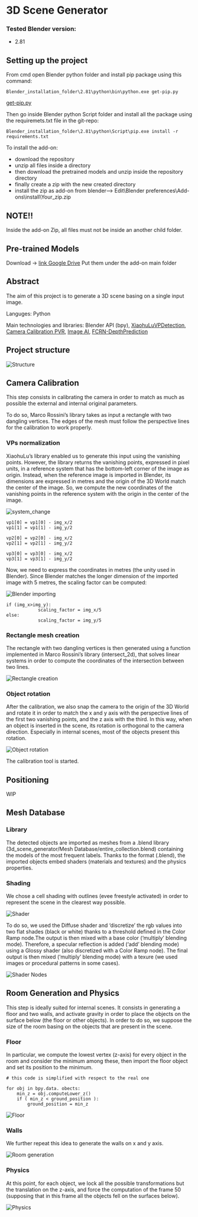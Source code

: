 # 3D Scene Generator
### Tested Blender version:
- 2.81

## Setting up the project
From cmd open Blender python folder and install pip package using this command:
```
Blender_installation_folder\2.81\python\bin\python.exe get-pip.py
```
[get-pip.py](https://pip.pypa.io/en/stable/installing/)

Then go inside Blender python Script folder and install all the package using the requiremets.txt file in the git-repo:
```
Blender_installation_folder\2.81\python\Script\pip.exe install -r requirements.txt
```
To install the add-on:
- download the repository
- unzip all files inside a directory
- then download the pretrained models and unzip inside the repository directory
- finally create a zip with the new created directory
- install the zip as add-on from blender--> Edit\Blender preferences\Add-ons\install\Your_zip.zip
## NOTE!!
Inside the add-on Zip, all files must not be inside an another child folder. 

## Pre-trained Models
   Download -> [link Google Drive](https://drive.google.com/file/d/1yxzH88Ya8jfh9ElombDD1Fkjpy7NEn30/view?usp=sharing)
   Put them under the add-on main folder

## Abstract

The aim of this project is to generate a 3D scene basing on a single input image.

Languges: 
Python

Main technologies and libraries: 
Blender API (bpy), [XiaohuLuVPDetection](https://github.com/rayryeng/XiaohuLuVPDetection), [Camera Calibration PVR](https://github.com/mrossini-ethz/camera-calibration-pvr), [Image AI](https://github.com/OlafenwaMoses/ImageAI), [FCRN-DepthPrediction](https://github.com/iro-cp/FCRN-DepthPrediction)

## Project structure

![Structure](https://github.com/logicesecutor/3D_scene_generator/blob/main/doc/project_structure.JPG "Project structure")

## Camera Calibration

This step consists in calibrating the camera in order to match as much as possible the external and internal original parameters.

To do so, Marco Rossini’s library takes as input a rectangle with two dangling vertices. The edges of the mesh must follow the perspective lines for the calibration to work properly.

### VPs normalization

XiaohuLu’s library enabled us to generate this input using the vanishing points. 
However, the library returns the vanishing points, expressed in pixel units, in a reference system that has the bottom-left corner of the image as origin.
Instead, when the reference image is imported in Blender, its dimensions are expressed in metres and the origin of the 3D World match the center of the image.
So, we compute the new coordinates of the vanishing points in the reference system with the origin in the center of the image. 

![system_change](https://github.com/logicesecutor/3D_scene_generator/blob/main/doc/system_change.png "Reference system change")

```
vp1[0] = vp1[0] - img_x/2
vp1[1] = vp1[1] - img_y/2

vp2[0] = vp2[0] - img_x/2
vp2[1] = vp2[1] - img_y/2

vp3[0] = vp3[0] - img_x/2
vp3[1] = vp3[1] - img_y/2
```

Now, we need to express the coordinates in metres (the unity used in Blender). Since Blender matches the longer dimension of the imported image with 5 metres, the scaling factor can be computed:

![Blender importing](https://github.com/logicesecutor/3D_scene_generator/blob/main/doc/image_proportions.png "Blender importing")

```
if (img_x>img_y):
            scaling_factor = img_x/5
else:
            scaling_factor = img_y/5
```

### Rectangle mesh creation

The rectangle with two dangling vertices is then generated using a function implemented in Marco Rossini’s library (intersect_2d), that solves linear systems in order to compute the coordinates of the intersection between two lines.

![Rectangle creation](https://github.com/logicesecutor/3D_scene_generator/blob/main/doc/rectangle_creation.png "Rectangle creation")

### Object rotation

After the calibration, we also snap the camera to the origin of the 3D World and rotate it in order to match the x and y axis with the perspective lines of the first two vanishing points, and the z axis with the third. 
In this way, when an object is inserted in the scene, its rotation is orthogonal to the camera direction. Especially in internal scenes, most of the objects present this rotation.

![Object rotation](https://github.com/logicesecutor/3D_scene_generator/blob/main/doc/rotation.png "Object rotation")

The calibration tool is started.

## Positioning

WIP

## Mesh Database

### Library

The detected objects are imported as meshes from a .blend library (3d_scene_generator/Mesh Database/entire_collection.blend) containing the models of the most frequent labels.
Thanks to the format (.blend), the imported objects embed shaders (materials and textures) and the physics properties.

### Shading

We chose a cell shading with outlines (evee freestyle activated) in order to represent the scene in the clearest way possible.

![Shader](https://github.com/logicesecutor/3D_scene_generator/blob/main/doc/render.png "Shader")

To do so, we used the Diffuse shader and ‘discretize’ the rgb values into two flat shades (black or white) thanks to a threshold defined in the Color Ramp node.The output is then mixed with a base color (‘multiply’ blending mode). 
Therefore, a specular reflection is added (‘add’ blending mode) using a Glossy shader (also discretized with a Color Ramp node).
The final output is then mixed (‘multiply’ blending mode) with a texure (we used images or procedural patterns in some cases).

![Shader Nodes](https://github.com/logicesecutor/3D_scene_generator/blob/main/doc/shader.png "Shader Nodes")

## Room Generation and Physics

This step is ideally suited for internal scenes. 
It consists in generating a floor and two walls, and activate gravity in order to place the objects on the surface below (the floor or other objects).
In order to do so, we suppose the size of the room basing on the objects that are present in the scene.

### Floor

In particular, we compute the lowest vertex (z-axis) for every object in the room and consider the minimum among these, then import the floor object and set its position to the minimum.

```
# this code is simplified with respect to the real one

for obj in bpy.data. obects:
	min_z = obj.computeLower_z()
	if ( min_z < ground_position ):
		ground_position = min_z
```

![Floor](https://github.com/logicesecutor/3D_scene_generator/blob/main/doc/floor.png "Floor")

### Walls

We further repeat this idea to generate the walls on x and y axis.

![Room generation](https://github.com/logicesecutor/3D_scene_generator/blob/main/doc/render_nogravity.png "Room generation")

### Physics

At this point, for each object, we lock all the possible transformations but the translation on the z-axis, and force the computation of the frame 50 (supposing that in this frame all the objects fell on the surfaces below).

![Physics](https://github.com/logicesecutor/3D_scene_generator/blob/main/doc/render_gravity.png "Physics") 



